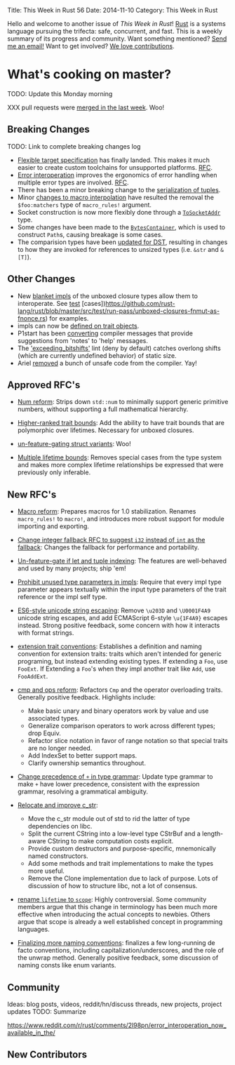 Title: This Week in Rust 56
Date: 2014-11-10
Category: This Week in Rust

Hello and welcome to another issue of *This Week in Rust*!
[Rust](http://rust-lang.org) is a systems language pursuing the trifecta:
safe, concurrent, and fast. This is a weekly summary of its progress and
community. Want something mentioned? [Send me an
email!](mailto:corey@octayn.net?subject=This%20Week%20in%20Rust%20Suggestion)
Want to get involved? [We love
contributions](https://github.com/mozilla/rust/wiki/Note-guide-for-new-contributors).

# What's cooking on master?

TODO: Update this Monday morning

XXX pull requests were [merged in the last week][1]. Woo!

[1]: https://github.com/rust-lang/rust/pulls?page=1&q=is%3Apr+is%3Amerged+updated%3A%3E%3D2014-11-03

## Breaking Changes

TODO: Link to complete breaking changes log

* [Flexible target specification][flex] has finally landed. This makes
  it much easier to create custom toolchains for unsupported
  platforms. [RFC][flex-rfc].
* [Error interoperation][err] improves the ergonomics of error
  handling when multiple error types are involved. [RFC][err-rfc].
* There has been a minor breaking change to the [serialization of
  tuples][tup].
* Minor [changes to macro interpolation][mac] have resulted the
  removal the `$foo:matchers` type of `macro_rules!` argument.
* Socket construction is now more flexibly done through a
  [`ToSocketAddr`] type.
* Some changes have been made to the [`BytesContainer`], which is used
  to construct `Path`s, causing breakage is some cases.
* The comparision types have been [updated for DST][cmp], resulting in
  changes to how they are invoked for references to unsized types
  (i.e. `&str` and `&[T]`).

[flex]: https://github.com/rust-lang/rust/pull/16156
[flex-rfc]: https://github.com/rust-lang/rfcs/blob/master/text/0131-target-specification.md
[err]: https://github.com/rust-lang/rust/pull/17753
[err-rfc]: https://github.com/rust-lang/rfcs/blob/master/active/0070-error-chaining.md
[tup]: https://github.com/rust-lang/rust/pull/17595
[mac]: https://github.com/rust-lang/rust/pull/17830
[`ToSocketAddr`]: https://github.com/rust-lang/rust/pull/18462
[`BytesContainer`]: https://github.com/rust-lang/rust/pull/18463
[cmp]: https://github.com/rust-lang/rust/pull/18467

## Other Changes

* New [blanket impls] of the unboxed closure types allow them to
  interoperate.  See
  [test](https://github.com/rust-lang/rust/blob/master/src/test/run-pass/unboxed-closures-fn-as-fnmut-and-fnonce.rs)
  [cases])https://github.com/rust-lang/rust/blob/master/src/test/run-pass/unboxed-closures-fnmut-as-fnonce.rs)
  for examples.
* impls can now be [defined on trait objects][impltrait].
* P1start has been [converting][help] compiler messages that provide
  suggestions from 'notes' to 'help' messages.
* The ['exceeding_bitshifts'][bitshift] lint (deny by default) catches
  overlong shifts (which are currently undefined behavior) of static
  size.
* Ariel [removed][unsafe-rustc] a bunch of unsafe code from the compiler. Yay!

[blanket impls]: https://github.com/rust-lang/rust/pull/18388
[impltrait]: https://github.com/rust-lang/rust/pull/18447
[help]: https://github.com/rust-lang/rust/pull/18132
[bitshift]: https://github.com/rust-lang/rust/pull/18206
[unsafe-rustc]: https://github.com/rust-lang/rust/pull/18318



## Approved RFC's
* [Num reform](https://github.com/rust-lang/rfcs/blob/master/text/0418-struct-variants.md): Strips down `std::num` to minimally support generic primitive numbers, without supporting a full mathematical hierarchy.

* [Higher-ranked trait bounds](https://github.com/rust-lang/rfcs/blob/master/text/0387-higher-ranked-trait-bounds.md): Add the ability to have trait bounds that are polymorphic over lifetimes. Necessary for unboxed closures.

* [un-feature-gating struct variants](https://github.com/rust-lang/rfcs/blob/master/text/0418-struct-variants.md): Woo!

* [Multiple lifetime bounds](https://github.com/rust-lang/rfcs/blob/master/text/0192-bounds-on-object-and-generic-types.md): Removes special cases from the type system and makes more complex lifetime relationships be expressed that were previously only inferable.



## New RFC's
* [Macro reform](https://github.com/rust-lang/rfcs/pull/453): Prepares macros for 1.0 stabilization. Renames `macro_rules!` to `macro!`, and introduces more robust support for module importing and exporting.

* [Change integer fallback RFC to suggest `i32` instead of `int` as the fallback](https://github.com/rust-lang/rfcs/pull/452): Changes the fallback for performance and portability. 

* [Un-feature-gate if let and tuple indexing](https://github.com/rust-lang/rfcs/pull/450): The features are well-behaved and used by many projects; ship 'em!

* [Prohibit unused type parameters in impls](https://github.com/rust-lang/rfcs/pull/453): Require that every impl type parameter appears textually within the input type parameters of the trait reference or the impl self type.

* [ES6-style unicode string escaping](https://github.com/rust-lang/rfcs/pull/446): Remove `\u203D` and `\U0001F4A9` unicode string escapes, and add ECMAScript 6-style `\u{1F4A9}` escapes instead. Strong positive feedback, some concern with how it interacts with format strings.

* [extension trait conventions](https://github.com/rust-lang/rfcs/pull/445): Establishes a definition and naming convention for extension traits: traits which aren't intended for generic programing, but instead extending existing types. If extending a `Foo`, use `FooExt`. If Extending a `Foo`'s when they impl another trait like `Add`, use `FooAddExt`. 

* [cmp and ops reform](https://github.com/rust-lang/rfcs/pull/439): Refactors `Cmp` and the operator overloading traits. Generally positive feedback. Highlights include:
  * Make basic unary and binary operators work by value and use associated types.
  * Generalize comparison operators to work across different types; drop Equiv.
  * Refactor slice notation in favor of range notation so that special traits are no longer needed.
  * Add IndexSet to better support maps.
  * Clarify ownership semantics throughout.

* [Change precedence of `+` in type grammar](https://github.com/rust-lang/rfcs/pull/438): Update type grammar to make `+` have lower precedence, consistent with the expression grammar, resolving a grammatical ambiguity.

* [Relocate and improve c_str](https://github.com/rust-lang/rfcs/pull/435): 
  * Move the c_str module out of std to rid the latter of type dependencies on libc.
  * Split the current CString into a low-level type CStrBuf and a length-aware CString to make computation costs explicit.
  * Provide custom destructors and purpose-specific, mnemonically named constructors.
  * Add some methods and trait implementations to make the types more useful.
  * Remove the Clone implementation due to lack of purpose.
Lots of discussion of how to structure libc, not a lot of consensus.

* [rename `lifetime` to `scope`](https://github.com/rust-lang/rfcs/pull/431): Highly controversial. Some community members argue that this change in terminology has been much more effective when introducing the actual concepts to newbies. Others argue that scope is already a well established concept in programming languages.

* [Finalizing more naming conventions](https://github.com/rust-lang/rfcs/pull/430): finalizes a few long-running de facto conventions, including capitalization/underscores, and the role of the unwrap method. Generally positive feedback, some discussion of naming consts like enum variants.



## Community

Ideas: blog posts, videos, reddit/hn/discuss threads, new projects, project updates
TODO: Summarize

https://www.reddit.com/r/rust/comments/2l98pn/error_interoperation_now_available_in_the/

## New Contributors
